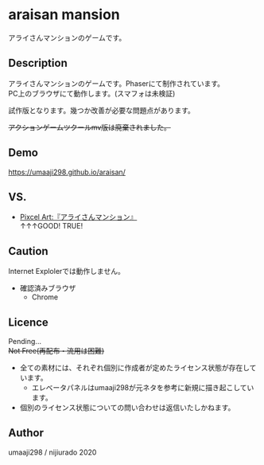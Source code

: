 araisan mansion
====

アライさんマンションのゲームです。

## Description
アライさんマンションのゲームです。Phaserにて制作されています。  
PC上のブラウザにて動作します。(スマフォは未検証)


試作版となります。幾つか改善が必要な問題点があります。

~~アクションゲームツクールmv版は廃棄されました。~~

## Demo
https://umaaji298.github.io/araisan/

## VS. 
- [Pixcel Art:『アライさんマンション』](https://www.pixiv.net/artworks/79642866)  
↑↑↑GOOD! TRUE!

## Caution
Internet Explolerでは動作しません。  

- 確認済みブラウザ
  - Chrome

## Licence
Pending...  
~~Not Free(再配布・流用は困難)~~  
- 全ての素材には、それぞれ個別に作成者が定めたライセンス状態が存在しています。
  - エレベータパネルはumaaji298が元ネタを参考に新規に描き起こしています。
- 個別のライセンス状態についての問い合わせは返信いたしかねます。

## Author
umaaji298 / nijiurado 2020